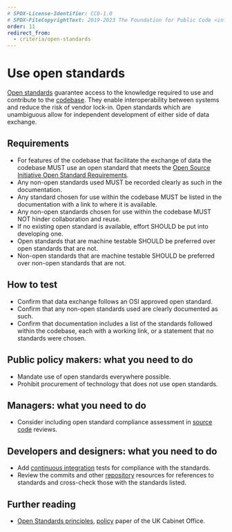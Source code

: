 ```yaml
---
# SPDX-License-Identifier: CC0-1.0
# SPDX-FileCopyrightText: 2019-2023 The Foundation for Public Code <info@publiccode.net>, https://standard.publiccode.net/AUTHORS
order: 11
redirect_from:
  - criteria/open-standards
---
```

# Use open standards

[Open standards](../glossary.md#open-standard) guarantee access to the knowledge required to use and contribute to the [codebase](../glossary.md#codebase).
They enable interoperability between systems and reduce the risk of vendor lock-in.
Open standards which are unambiguous allow for independent development of either side of data exchange.

## Requirements

* For features of the codebase that facilitate the exchange of data the codebase MUST use an open standard that meets the [Open Source Initiative Open Standard Requirements](https://opensource.org/osr).
* Any non-open standards used MUST be recorded clearly as such in the documentation.
* Any standard chosen for use within the codebase MUST be listed in the documentation with a link to where it is available.
* Any non-open standards chosen for use within the codebase MUST NOT hinder collaboration and reuse.
* If no existing open standard is available, effort SHOULD be put into developing one.
* Open standards that are machine testable SHOULD be preferred over open standards that are not.
* Non-open standards that are machine testable SHOULD be preferred over non-open standards that are not.

## How to test

* Confirm that data exchange follows an OSI approved open standard.
* Confirm that any non-open standards used are clearly documented as such.
* Confirm that documentation includes a list of the standards followed within the codebase, each with a working link, or a statement that no standards were chosen.

## Public policy makers: what you need to do

* Mandate use of open standards everywhere possible.
* Prohibit procurement of technology that does not use open standards.

## Managers: what you need to do

* Consider including open standard compliance assessment in [source code](../glossary.md#source-code) reviews.

## Developers and designers: what you need to do

* Add [continuous integration](../glossary.md#continuous-integration) tests for compliance with the standards.
* Review the commits and other [repository](../glossary.md#repository) resources for references to standards and cross-check those with the standards listed.

## Further reading

* [Open Standards principles](https://www.gov.uk/government/publications/open-standards-principles/open-standards-principles), [policy](../glossary.md#policy) paper of the UK Cabinet Office.
